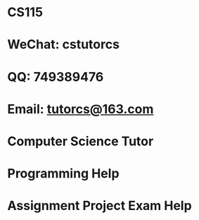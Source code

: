 # CS115
# WeChat: cstutorcs

# QQ: 749389476

# Email: tutorcs@163.com

# Computer Science Tutor

# Programming Help

# Assignment Project Exam Help
